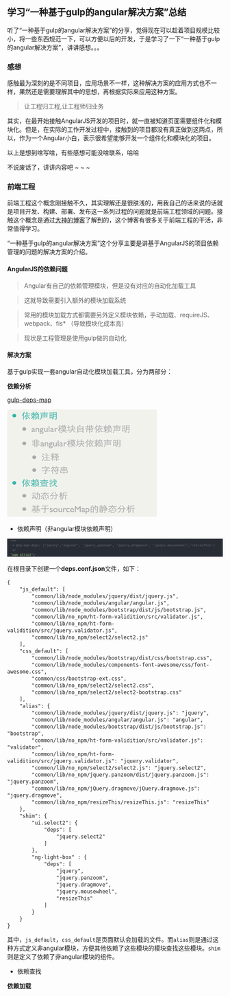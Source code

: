 ## 学习“一种基于gulp的angular解决方案”总结

听了“一种基于gulp的angular解决方案”的分享，觉得现在可以趁着项目规模比较小，将一些东西规范一下，可以方便以后的开发，于是学习了一下“一种基于gulp的angular解决方案”，讲讲感想。。。

### 感想

感触最为深刻的是不同项目，应用场景不一样，这种解决方案的应用方式也不一样，果然还是需要理解其中的思想，再根据实际来应用这种方案。

> 让工程归工程,让工程师归业务

其实，在最开始接触AngularJS开发的项目时，就一直被知道页面需要组件化和模块化。但是，在实际的工作开发过程中，接触到的项目都没有真正做到这两点，所以，作为一个Angular小白，表示很希望能够开发一个组件化和模块化的项目。

以上是想到啥写啥，有些感想可能没啥联系，哈哈

不说废话了，讲讲内容吧 ~ ~ ~

### 前端工程

前端工程这个概念刚接触不久，其实理解还是很肤浅的，用我自己的话来说的话就是项目开发、构建、部署、发布这一系列过程的问题就是前端工程领域的问题。接触这个概念是通过[大神的博客](https://github.com/fouber/blog)了解到的，这个博客有很多关于前端工程的干活，非常值得学习。

“一种基于gulp的angular解决方案”这个分享主要是讲基于AngularJS的项目依赖管理的问题的解决方案的介绍。

#### AngularJS的依赖问题

> Angular有自己的依赖管理模块，但是没有对应的自动化加载工具

> 这就导致需要引入额外的模块加载系统

> 常用的模块加载方式都需要另外定义模块依赖，手动加载、requireJS、webpack、fis* （导致模块化成本高）

> 现状是工程管理是使用gulp做的自动化

#### 解决方案

基于gulp实现一套angular自动化模块加载工具，分为两部分：

**依赖分析**

[gulp-deps-map](https://github.com/gorphone/gulp-deps-map)

<img src="assets/gulp_deps_map_01.png" width="350" height="250"></img>

* 依赖声明（非angular模块依赖声明）

![gulp_deps_map_02](assets/gulp_deps_map_02.png)

在根目录下创建一个**deps.conf.json**文件，如下：

```
{
    "js_default": [
        "common/lib/node_modules/jquery/dist/jquery.js",
        "common/lib/node_modules/angular/angular.js",
        "common/lib/node_modules/bootstrap/dist/js/bootstrap.js",
        "common/lib/no_npm/ht-form-validition/src/validator.js",
        "common/lib/no_npm/ht-form-validition/src/jquery.validator.js",
        "common/lib/no_npm/select2/select2.js"
    ],  
    "css_default": [
        "common/lib/node_modules/bootstrap/dist/css/bootstrap.css",
        "common/lib/node_modules/components-font-awesome/css/font-awesome.css",
        "common/css/bootstrap-ext.css",
        "common/lib/no_npm/select2/select2.css",
        "common/lib/no_npm/select2/select2-bootstrap.css"
    ],
    "alias": {
        "common/lib/node_modules/jquery/dist/jquery.js": "jquery",
        "common/lib/node_modules/angular/angular.js": "angular",
        "common/lib/node_modules/bootstrap/dist/js/bootstrap.js": "bootstrap",
        "common/lib/no_npm/ht-form-validition/src/validator.js": "validator",
        "common/lib/no_npm/ht-form-validition/src/jquery.validator.js": "jquery.validator",
        "common/lib/no_npm/select2/select2.js": "jquery.select2",
        "common/lib/no_npm/jquery.panzoom/dist/jquery.panzoom.js": "jquery.panzoom",
        "common/lib/no_npm/jQuery.dragmove/jQuery.dragmove.js": "jquery.dragmove",
        "common/lib/no_npm/resizeThis/resizeThis.js": "resizeThis"
    },
    "shim": {
        "ui.select2": {
            "deps": [
                "jquery.select2"
            ]
        },
        "ng-light-box" : {
            "deps": [
                "jquery",
                "jquery.panzoom", 
                "jquery.dragmove", 
                "jquery.mousewheel", 
                "resizeThis"
            ]
        }
    }
}
```

其中，`js_default`，`css_default`是页面默认会加载的文件。而`alias`则是通过这种方式定义非angular模块，方便其他依赖了这些模块的模块查找这些模块。`shim`则是定义了依赖了非angular模块的组件。

* 依赖查找




**依赖加载**